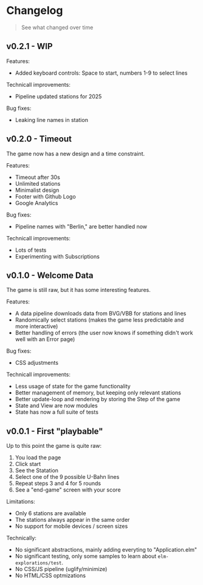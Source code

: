 # Changelog
> See what changed over time

## v0.2.1 - WIP

Features:
* Added keyboard controls: Space to start, numbers 1-9 to select lines

Technicall improvements:
* Pipeline updated stations for 2025

Bug fixes:
* Leaking line names in station

## v0.2.0 - Timeout

The game now has a new design and a time constraint.

Features:
* Timeout after 30s
* Unlimited stations
* Minimalist design
* Footer with Github Logo
* Google Analytics

Bug fixes:
* Pipeline names with "Berlin," are better handled now

Technicall improvements:
* Lots of tests
* Experimenting with Subscriptions

## v0.1.0 - Welcome Data

The game is still raw, but it has some interesting features.

Features:
* A data pipeline downloads data from BVG/VBB for stations and lines
* Randomically select stations (makes the game less predictable and more interactive)
* Better handling of errors (the user now knows if something didn't work well with an Error page)

Bug fixes:
* CSS adjustments

Technicall improvements:
* Less usage of state for the game functionality
* Better management of memory, but keeping only relevant stations
* Better update-loop and rendering by storing the Step of the game
* State and View are now modules
* State has now a full suite of tests

## v0.0.1 - First "playbable"

Up to this point the game is quite raw:

1. You load the page
2. Click start
3. See the Statation
4. Select one of the 9 possible U-Bahn lines
5. Repeat steps 3 and 4 for 5 rounds
6. See a "end-game" screen with your score

Limitations:

* Only 6 stations are available
* The stations always appear in the same order
* No support for mobile devices / screen sizes

Technically:

* No significant abstractions, mainly adding everyting to "Application.elm"
* No significant testing, only some samples to learn about `elm-explorations/test`.
* No CSS/JS pipeline (uglify/minimize)
* No HTML/CSS optmizations
